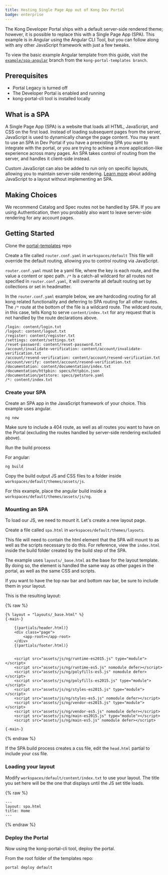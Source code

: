 ```yaml
---
title: Hosting Single Page App out of Kong Dev Portal
badge: enterprise
---
```


The Kong Developer Portal ships with a default server-side rendered theme; however, it is possible to replace this with a Single Page App (SPA). This example is in Angular using the Angular CLI Tool, but you can follow along with any other JavaScript framework with just a few tweaks.

To view the basic example Angular template from this guide, visit the [`example/spa-angular`](https://github.com/Kong/kong-portal-templates/tree/example/spa-angular) branch from the `kong-portal-templates branch`.

## Prerequisites

* Portal Legacy is turned off
* The Developer Portal is enabled and running
* kong-portal-cli tool is installed locally

## What is a SPA

A Single Page App (SPA) is a website that loads all HTML, JavaScript, and CSS on the first load. Instead of loading subsequent pages from the server, JavaScript is used to dynamically change the page content. You may want to use an SPA in Dev Portal if you have a preexisting SPA you want to integrate with the portal, or you are trying to achieve a more application-like experience across many pages. An SPA takes control of routing from the server, and handles it client-side instead.

Custom JavaScript can also be added to run only on specific layouts, allowing you to maintain server-side rendering. [Learn more](/gateway/{{page.kong_version}}/developer-portal/theme-customization/adding-javascript-assets) about adding JavaScript to a layout without implementing an SPA.

## Making Choices


We recommend Catalog and Spec routes not be handled by SPA.
If you are using Authentication, then you probably also want to leave server-side rendering for any account pages.

## Getting Started

Clone the [portal-templates](https://github.com/Kong/kong-portal-templates) repo

Create a file called `router.conf.yaml` in `workspaces/default` This file will override the default routing, allowing you to control routing via JavaScript.

`router.conf.yaml` must be a yaml file, where the key is each route, and the value a content or spec path. `/*` Is a catch-all wildcard for all routes not specified in `router.conf.yaml`, it will overwrite all default routing set by collections or set in headmatter.

In the `router.conf.yaml` example below, we are hardcoding routing for all kong related functionality and deferring to SPA routing for all other routes.  The `/*` route at the bottom of the file is a wildcard route. The wildcard route, in this case, tells Kong to serve `content/index.txt` for any request that is not handled by the route declarations above.

```
/login: content/login.txt
/logout: content/logout.txt
/register: content/register.txt
/settings: content/settings.txt
/reset-password: content/reset-password.txt
/account/invalidate-verification: content/account/invalidate-verification.txt
/account/resend-verification: content/account/resend-verification.txt
/account/verify: content/account/resend-verification.txt
/documentation: content/documentation/index.txt
/documentation/httpbin: specs/httpbin.json
/documentation/petstore: specs/petstore.yaml
/*: content/index.txt

```

### Create your SPA

Create an SPA app in the JavaScript framework of your choice. This
example uses angular.

```
ng new
```

Make sure to include a 404 route, as well as all routes you want to have on the Portal (excluding the routes handled by server-side rendering excluded above).

Run the build process

For angular:

```
ng build
```

Copy the build output JS and CSS files to a folder inside `workspaces/default/themes/assets/js`.

For this example, place the angular build inside a `workspaces/default/themes/assets/js/ng`.

### Mounting an SPA

To load our JS, we need to mount it. Let's create a new layout page. 

Create a file called `spa.html` in `workspaces/default/themes/layouts`.

This file will need to contain the html element that the SPA will mount to as well as the scripts necessary to do this.
For reference, view the `index.html` inside the build folder created by the build step of the SPA.

The example uses `layouts/_base.html` as the base for the layout template.
By doing so, the <head> element is handled the same way as other pages in the portal, as well as the same CSS and scripts.

If you want to have the top nav bar and bottom nav bar, be sure to include them in your layout.

This is the resulting layout:

{% raw %}
```
{% layout = "layouts/_base.html" %}
{-main-}

    {(partials/header.html)}
    <div class="page">
        <app-root></app-root>
    </div>
    {(partials/footer.html)}


    <script src="assets/js/ng/runtime-es2015.js" type="module"></script>
    <script src="assets/js/ng/runtime-es5.js" nomodule defer></script>
    <script src="assets/js/ng/polyfills-es5.js" nomodule defer></script>
    <script src="assets/js/ng/polyfills-es2015.js" type="module"></script>
    <script src="assets/js/ng/styles-es2015.js" type="module"></script>
    <script src="assets/js/ng/styles-es5.js" nomodule defer></script>
    <script src="assets/js/ng/vendor-es2015.js" type="module"></script>
    <script src="assets/js/ng/vendor-es5.js" nomodule defer></script>
    <script src="assets/js/ng/main-es2015.js" type="module"></script>
    <script src="assets/js/ng/main-es5.js" nomodule defer></script>

{-main-}
```
{% endraw %}

If the SPA build process creates a css file, edit the `head.html` partial to include your css file.

### Loading your layout

Modify `workspaces/default/content/index.txt` to use your layout.
The title you set here will be the one that displays until the JS set title loads.

{% raw %}
```
---
layout: spa.html
title: Home
---
```
{% endraw %}

### Deploy the Portal

Now using the kong-portal-cli tool, deploy the portal.

From the root folder of the templates repo:

```
portal deploy default
```
